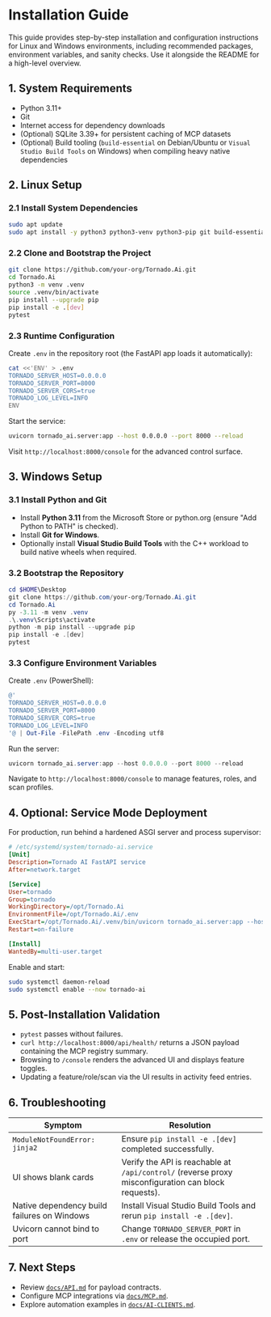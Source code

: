 # Installation Guide

This guide provides step-by-step installation and configuration instructions for
Linux and Windows environments, including recommended packages, environment
variables, and sanity checks. Use it alongside the README for a high-level
overview.

## 1. System Requirements

- Python 3.11+
- Git
- Internet access for dependency downloads
- (Optional) SQLite 3.39+ for persistent caching of MCP datasets
- (Optional) Build tooling (`build-essential` on Debian/Ubuntu or
  `Visual Studio Build Tools` on Windows) when compiling heavy native
  dependencies

## 2. Linux Setup

### 2.1 Install System Dependencies

```bash
sudo apt update
sudo apt install -y python3 python3-venv python3-pip git build-essential libsqlite3-dev
```

### 2.2 Clone and Bootstrap the Project

```bash
git clone https://github.com/your-org/Tornado.Ai.git
cd Tornado.Ai
python3 -m venv .venv
source .venv/bin/activate
pip install --upgrade pip
pip install -e .[dev]
pytest
```

### 2.3 Runtime Configuration

Create `.env` in the repository root (the FastAPI app loads it automatically):

```bash
cat <<'ENV' > .env
TORNADO_SERVER_HOST=0.0.0.0
TORNADO_SERVER_PORT=8000
TORNADO_SERVER_CORS=true
TORNADO_LOG_LEVEL=INFO
ENV
```

Start the service:

```bash
uvicorn tornado_ai.server:app --host 0.0.0.0 --port 8000 --reload
```

Visit `http://localhost:8000/console` for the advanced control surface.

## 3. Windows Setup

### 3.1 Install Python and Git

- Install **Python 3.11** from the Microsoft Store or python.org (ensure
  "Add Python to PATH" is checked).
- Install **Git for Windows**.
- Optionally install **Visual Studio Build Tools** with the C++ workload to
  build native wheels when required.

### 3.2 Bootstrap the Repository

```powershell
cd $HOME\Desktop
git clone https://github.com/your-org/Tornado.Ai.git
cd Tornado.Ai
py -3.11 -m venv .venv
.\.venv\Scripts\activate
python -m pip install --upgrade pip
pip install -e .[dev]
pytest
```

### 3.3 Configure Environment Variables

Create `.env` (PowerShell):

```powershell
@'
TORNADO_SERVER_HOST=0.0.0.0
TORNADO_SERVER_PORT=8000
TORNADO_SERVER_CORS=true
TORNADO_LOG_LEVEL=INFO
'@ | Out-File -FilePath .env -Encoding utf8
```

Run the server:

```powershell
uvicorn tornado_ai.server:app --host 0.0.0.0 --port 8000 --reload
```

Navigate to `http://localhost:8000/console` to manage features, roles, and scan
profiles.

## 4. Optional: Service Mode Deployment

For production, run behind a hardened ASGI server and process supervisor:

```ini
# /etc/systemd/system/tornado-ai.service
[Unit]
Description=Tornado AI FastAPI service
After=network.target

[Service]
User=tornado
Group=tornado
WorkingDirectory=/opt/Tornado.Ai
EnvironmentFile=/opt/Tornado.Ai/.env
ExecStart=/opt/Tornado.Ai/.venv/bin/uvicorn tornado_ai.server:app --host 0.0.0.0 --port 8000
Restart=on-failure

[Install]
WantedBy=multi-user.target
```

Enable and start:

```bash
sudo systemctl daemon-reload
sudo systemctl enable --now tornado-ai
```

## 5. Post-Installation Validation

- `pytest` passes without failures.
- `curl http://localhost:8000/api/health/` returns a JSON payload containing the
  MCP registry summary.
- Browsing to `/console` renders the advanced UI and displays feature toggles.
- Updating a feature/role/scan via the UI results in activity feed entries.

## 6. Troubleshooting

| Symptom | Resolution |
| --- | --- |
| `ModuleNotFoundError: jinja2` | Ensure `pip install -e .[dev]` completed successfully. |
| UI shows blank cards | Verify the API is reachable at `/api/control/` (reverse proxy misconfiguration can block requests). |
| Native dependency build failures on Windows | Install Visual Studio Build Tools and rerun `pip install -e .[dev]`. |
| Uvicorn cannot bind to port | Change `TORNADO_SERVER_PORT` in `.env` or release the occupied port. |

## 7. Next Steps

- Review [`docs/API.md`](API.md) for payload contracts.
- Configure MCP integrations via [`docs/MCP.md`](MCP.md).
- Explore automation examples in [`docs/AI-CLIENTS.md`](AI-CLIENTS.md).
